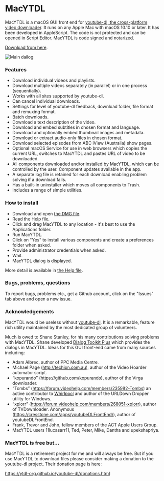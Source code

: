 # MacYTDL

MacYTDL is a macOS GUI front end for [youtube-dl, the cross-platform video downloader](https://github.com/ytdl-org/youtube-dl). It runs on any Apple Mac with macOS 10.10 or later. It has been developed in AppleScript. The code is not protected and can be opened in Script Editor. MacYTDL is code signed and notarized.

[Download from here](https://github.com/section83/MacYTDL/releases/download/1.13.1/MacYTDL-v1.13.1.dmg).


![Main dailog](https://github.com/section83/MacYTDL/blob/master/images/Main%20-%20v1.13.png)

### Features

* Download individual videos and playlists.
* Download multiple videos separately (in parallel) or in one process (sequentially).
* Works with all sites supported by youtube-dl.
* Can cancel individual downloads.
* Settings for level of youtube-dl feedback, download folder, file format and remuxing format.
* Batch downloads.
* Download a text description of the video.
* Download and embed subtitles in chosen format and language.
* Download and optionally embed thumbnail images and metadata.
* Download or extract audio-only files in chosen format.
* Download selected episodes from ABC iView (Australia) show pages.
* Optional macOS Service for use in web browsers which copies the current URL, switches to MacYTDL and pastes URL of video to be downloaded.
* All components downloaded and/or installed by MacYTDL, which can be controlled by the user. Component updates available in the app.
* A separate log file is retained for each download enabling problem solving if a download fails.
* Has a built-in uninstaller which moves all components to Trash.
* Includes a range of simple utilities.

### How to install

* Download and open [the DMG file](https://github.com/section83/MacYTDL/releases/download/1.13.1/MacYTDL-v1.13.1.dmg).
* Read the Help file.
* Click and drag MacYTDL to any location - it's best to use the Applications folder.
* Run MacYTDL.
* Click on "Yes" to install various components and create a preferences folder when asked.
* Provide administrator credentials when asked.
* Wait.
* MacYTDL dialog is displayed.

More detail is available in [the Help file](https://github.com/section83/MacYTDL/blob/master/images/Help-v1.13-small.pdf).

### Bugs, problems, questions
To report bugs, problems etc., get a Github account, click on the "Issues" tab above and open a new issue.

### Acknowledgements

MacYTDL would be useless without [youtube-dl](https://github.com/ytdl-org/youtube-dl). It is a remarkable, feature rich utility maintained by the most dedicated group of volunteers.

Much is owed to Shane Stanley, for his many contributions solving problems with MacYTDL. Shane developed [Dialog Toolkit Plus](https://www.macosxautomation.com/applescript/apps/Script_Libs.html#DialogToolkit) which provides the dialogs in MacYTDL. Ideas for this GUI front-end came from many sources including:

* Adam Albrec, author of PPC Media Centre.
* Michael Page (http://techion.com.au), author of the Video Hoarder automator script.
* “kopurando” (https://github.com/kopurando), author of the Virga downloader.
* “Tombs” (https://forum.videohelp.com/members/235982-Tombs) an active contributor to [Whirlpool](www.whirlpool.net.au) and author of the URLDown Dropper utility for Windows.
* “xplorr” (https://forum.videohelp.com/members/268051-xplorr), author of TVDownloader. Anonymous (https://cresstone.com/apps/youtubeDLFrontEnd/), author of youtubeDLFrontEnd.
* Frank, Trevor and John, fellow members of the ACT Apple Users Group.
* MacYTDL users 11lucasarr11, Ted, Peter, Mike, Dantha and upekshapriya.

### MacYTDL is free but...

MacYTDL is a retirement project for me and will always be free. But if you use MacYTDL to download files please consider making a donation to the youtube-dl project. Their donation page is here:

https://ytdl-org.github.io/youtube-dl/donations.html

